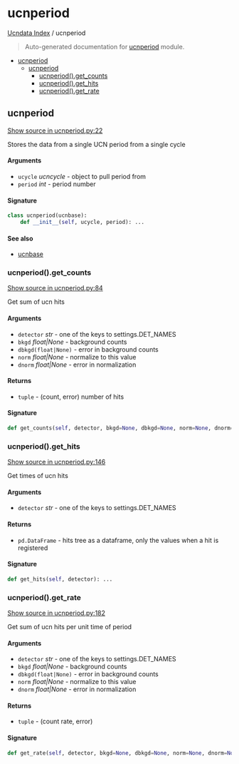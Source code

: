 # ucnperiod

[Ucndata Index](./README.md#ucndata-index) / ucnperiod

> Auto-generated documentation for [ucnperiod](../ucnperiod.py) module.

- [ucnperiod](#ucnperiod)
  - [ucnperiod](#ucnperiod-1)
    - [ucnperiod().get_counts](#ucnperiod()get_counts)
    - [ucnperiod().get_hits](#ucnperiod()get_hits)
    - [ucnperiod().get_rate](#ucnperiod()get_rate)

## ucnperiod

[Show source in ucnperiod.py:22](../ucnperiod.py#L22)

Stores the data from a single UCN period from a single cycle

#### Arguments

- `ucycle` *ucncycle* - object to pull period from
- `period` *int* - period number

#### Signature

```python
class ucnperiod(ucnbase):
    def __init__(self, ucycle, period): ...
```

#### See also

- [ucnbase](./ucnbase.md#ucnbase)

### ucnperiod().get_counts

[Show source in ucnperiod.py:84](../ucnperiod.py#L84)

Get sum of ucn hits

#### Arguments

- `detector` *str* - one of the keys to settings.DET_NAMES
- `bkgd` *float|None* - background counts
- `dbkgd(float|None)` - error in background counts
- `norm` *float|None* - normalize to this value
- `dnorm` *float|None* - error in normalization

#### Returns

- `tuple` - (count, error) number of hits

#### Signature

```python
def get_counts(self, detector, bkgd=None, dbkgd=None, norm=None, dnorm=None): ...
```

### ucnperiod().get_hits

[Show source in ucnperiod.py:146](../ucnperiod.py#L146)

Get times of ucn hits

#### Arguments

- `detector` *str* - one of the keys to settings.DET_NAMES

#### Returns

- `pd.DataFrame` - hits tree as a dataframe, only the values when a hit is registered

#### Signature

```python
def get_hits(self, detector): ...
```

### ucnperiod().get_rate

[Show source in ucnperiod.py:182](../ucnperiod.py#L182)

Get sum of ucn hits per unit time of period

#### Arguments

- `detector` *str* - one of the keys to settings.DET_NAMES
- `bkgd` *float|None* - background counts
- `dbkgd(float|None)` - error in background counts
- `norm` *float|None* - normalize to this value
- `dnorm` *float|None* - error in normalization

#### Returns

- `tuple` - (count rate, error)

#### Signature

```python
def get_rate(self, detector, bkgd=None, dbkgd=None, norm=None, dnorm=None): ...
```